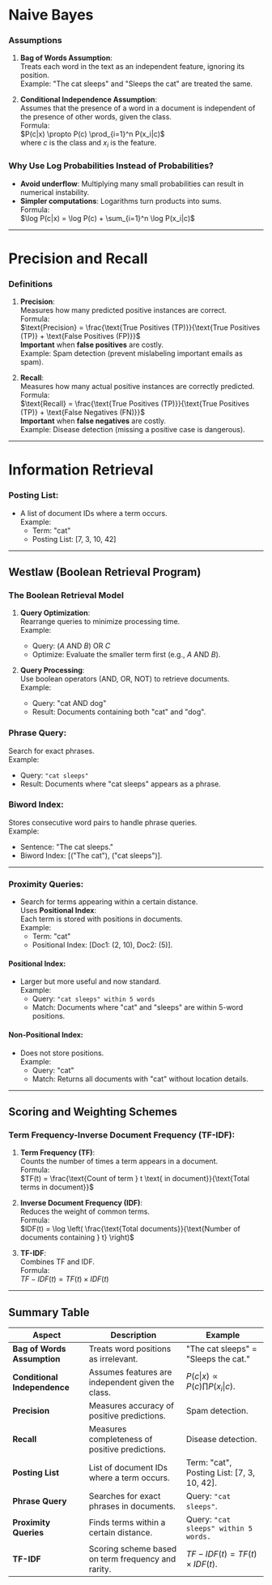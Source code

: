 # Naive Bayes

### **Assumptions**
1. **Bag of Words Assumption**:  
   Treats each word in the text as an independent feature, ignoring its position.  
   Example: "The cat sleeps" and "Sleeps the cat" are treated the same.

2. **Conditional Independence Assumption**:  
   Assumes that the presence of a word in a document is independent of the presence of other words, given the class.  
   Formula:  
   $P(c|x) \propto P(c) \prod_{i=1}^n P(x_i|c)$  
   where $c$ is the class and $x_i$ is the feature.

### **Why Use Log Probabilities Instead of Probabilities?**
- **Avoid underflow**: Multiplying many small probabilities can result in numerical instability.
- **Simpler computations**: Logarithms turn products into sums.  
  Formula:  
  $\log P(c|x) = \log P(c) + \sum_{i=1}^n \log P(x_i|c)$

---

# Precision and Recall

### **Definitions**
1. **Precision**:  
   Measures how many predicted positive instances are correct.  
   Formula:  
   $\text{Precision} = \frac{\text{True Positives (TP)}}{\text{True Positives (TP)} + \text{False Positives (FP)}}$  
   **Important** when **false positives** are costly.  
   Example: Spam detection (prevent mislabeling important emails as spam).

2. **Recall**:  
   Measures how many actual positive instances are correctly predicted.  
   Formula:  
   $\text{Recall} = \frac{\text{True Positives (TP)}}{\text{True Positives (TP)} + \text{False Negatives (FN)}}$  
   **Important** when **false negatives** are costly.  
   Example: Disease detection (missing a positive case is dangerous).

---

# Information Retrieval

### **Posting List**:
- A list of document IDs where a term occurs.  
  Example:  
  - Term: "cat"  
  - Posting List: [7, 3, 10, 42]

---

## **Westlaw (Boolean Retrieval Program)**

### **The Boolean Retrieval Model**
1. **Query Optimization**:  
   Rearrange queries to minimize processing time.  
   Example:  
   - Query: $(A \text{ AND } B) \text{ OR } C$  
   - Optimize: Evaluate the smaller term first (e.g., $A \text{ AND } B$).

2. **Query Processing**:  
   Use boolean operators (AND, OR, NOT) to retrieve documents.  
   Example:  
   - Query: "cat AND dog"  
   - Result: Documents containing both "cat" and "dog".

### **Phrase Query**:  
Search for exact phrases.  
Example:  
- Query: `"cat sleeps"`  
- Result: Documents where "cat sleeps" appears as a phrase.

### **Biword Index**:  
Stores consecutive word pairs to handle phrase queries.  
Example:  
- Sentence: "The cat sleeps."  
- Biword Index: [("The cat"), ("cat sleeps")].

---

### **Proximity Queries**:
- Search for terms appearing within a certain distance.  
  Uses **Positional Index**:  
  Each term is stored with positions in documents.  
  Example:  
  - Term: "cat"  
  - Positional Index: [Doc1: (2, 10), Doc2: (5)].

#### **Positional Index**:  
- Larger but more useful and now standard.  
  Example:  
  - Query: `"cat sleeps" within 5 words`  
  - Match: Documents where "cat" and "sleeps" are within 5-word positions.

#### **Non-Positional Index**:  
- Does not store positions.  
  Example:  
  - Query: "cat"  
  - Match: Returns all documents with "cat" without location details.

---

## **Scoring and Weighting Schemes**

### **Term Frequency-Inverse Document Frequency (TF-IDF)**:
1. **Term Frequency (TF)**:  
   Counts the number of times a term appears in a document.  
   Formula:  
   $TF(t) = \frac{\text{Count of term } t \text{ in document}}{\text{Total terms in document}}$

2. **Inverse Document Frequency (IDF)**:  
   Reduces the weight of common terms.  
   Formula:  
   $IDF(t) = \log \left( \frac{\text{Total documents}}{\text{Number of documents containing } t} \right)$

3. **TF-IDF**:  
   Combines TF and IDF.  
   Formula:  
   $TF-IDF(t) = TF(t) \times IDF(t)$

---

## Summary Table

| **Aspect**               | **Description**                                                   | **Example**                                              |
|--------------------------|-------------------------------------------------------------------|----------------------------------------------------------|
| **Bag of Words Assumption** | Treats word positions as irrelevant.                            | "The cat sleeps" = "Sleeps the cat."                     |
| **Conditional Independence** | Assumes features are independent given the class.              | $P(c\|x) \propto P(c) \prod P(x_i\|c)$.                    |
| **Precision**             | Measures accuracy of positive predictions.                      | Spam detection.                                          |
| **Recall**                | Measures completeness of positive predictions.                  | Disease detection.                                       |
| **Posting List**          | List of document IDs where a term occurs.                       | Term: "cat", Posting List: [7, 3, 10, 42].               |
| **Phrase Query**          | Searches for exact phrases in documents.                       | Query: `"cat sleeps"`.                                   |
| **Proximity Queries**     | Finds terms within a certain distance.                         | Query: `"cat sleeps" within 5 words.`                    |
| **TF-IDF**                | Scoring scheme based on term frequency and rarity.             | $TF-IDF(t) = TF(t) \times IDF(t)$.                      |
